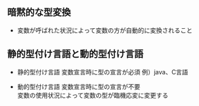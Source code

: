 ## 暗黙的な型変換
- 変数が呼ばれた状況によって変数の方が自動的に変換されること

## 静的型付け言語と動的型付け言語
- 静的型付け言語
  変数宣言時に型の宣言が必須 例）java、C言語

  
- 動的型付け言語
  変数宣言時に型の宣言が不要  
  変数の使用状況によって変数の型が臨機応変に変更する
  
